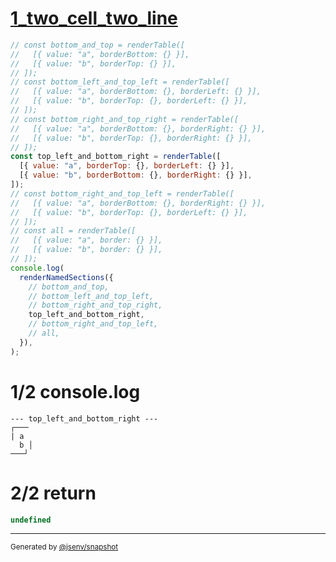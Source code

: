 # [1_two_cell_two_line](../../table_2_cells.test.mjs#L75)

```js
// const bottom_and_top = renderTable([
//   [{ value: "a", borderBottom: {} }],
//   [{ value: "b", borderTop: {} }],
// ]);
// const bottom_left_and_top_left = renderTable([
//   [{ value: "a", borderBottom: {}, borderLeft: {} }],
//   [{ value: "b", borderTop: {}, borderLeft: {} }],
// ]);
// const bottom_right_and_top_right = renderTable([
//   [{ value: "a", borderBottom: {}, borderRight: {} }],
//   [{ value: "b", borderTop: {}, borderRight: {} }],
// ]);
const top_left_and_bottom_right = renderTable([
  [{ value: "a", borderTop: {}, borderLeft: {} }],
  [{ value: "b", borderBottom: {}, borderRight: {} }],
]);
// const bottom_right_and_top_left = renderTable([
//   [{ value: "a", borderBottom: {}, borderRight: {} }],
//   [{ value: "b", borderTop: {}, borderLeft: {} }],
// ]);
// const all = renderTable([
//   [{ value: "a", border: {} }],
//   [{ value: "b", border: {} }],
// ]);
console.log(
  renderNamedSections({
    // bottom_and_top,
    // bottom_left_and_top_left,
    // bottom_right_and_top_right,
    top_left_and_bottom_right,
    // bottom_right_and_top_left,
    // all,
  }),
);
```

# 1/2 console.log

```console
--- top_left_and_bottom_right ---
┌───
| a  
  b │
───┘

```

# 2/2 return

```js
undefined
```

---

<sub>
  Generated by <a href="https://github.com/jsenv/core/tree/main/packages/independent/snapshot">@jsenv/snapshot</a>
</sub>
